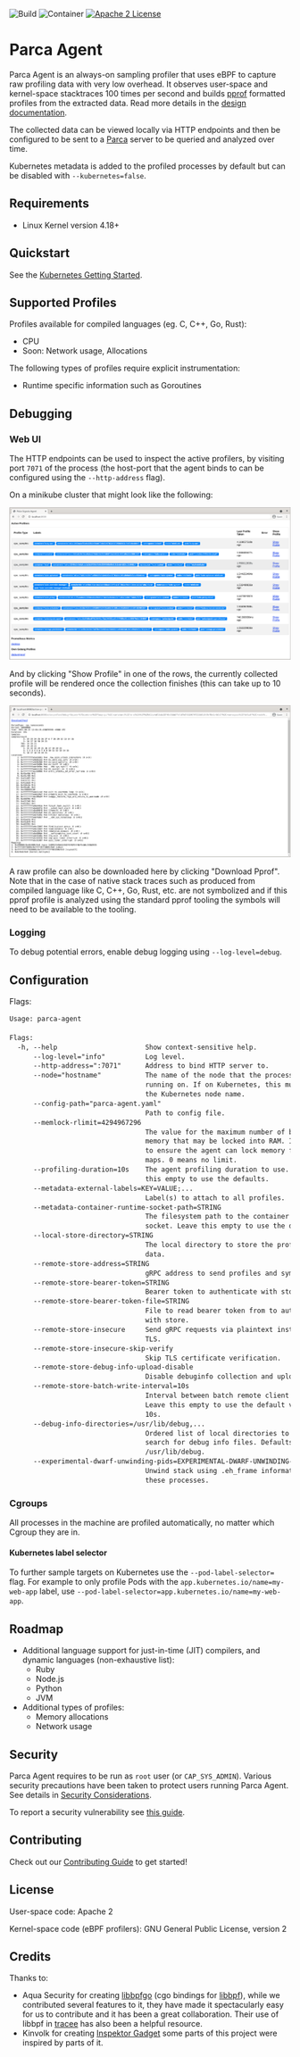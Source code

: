 ![Build](https://github.com/parca-dev/parca-agent/actions/workflows/build.yml/badge.svg)
![Container](https://github.com/parca-dev/parca-agent/actions/workflows/container.yml/badge.svg)
[![Apache 2 License](https://img.shields.io/badge/license-Apache%202-blue.svg)](LICENSE)

# Parca Agent

Parca Agent is an always-on sampling profiler that uses eBPF to capture raw profiling data with very low overhead. It observes user-space and kernel-space stacktraces 100 times per second and builds [pprof](https://github.com/google/pprof) formatted profiles from the extracted data. Read more details in the [design documentation](docs/design.md).

The collected data can be viewed locally via HTTP endpoints and then be configured to be sent to a [Parca](https://github.com/parca-dev/parca) server to be queried and analyzed over time.

Kubernetes metadata is added to the profiled processes by default but can be disabled with `--kubernetes=false`.

## Requirements

* Linux Kernel version 4.18+

## Quickstart

See the [Kubernetes Getting Started](https://www.parca.dev/docs/kubernetes).

## Supported Profiles

Profiles available for compiled languages (eg. C, C++, Go, Rust):

* CPU
* Soon: Network usage, Allocations

The following types of profiles require explicit instrumentation:

* Runtime specific information such as Goroutines

## Debugging

### Web UI

The HTTP endpoints can be used to inspect the active profilers, by visiting port `7071` of the process (the host-port that the agent binds to can be configured using the `--http-address` flag).

On a minikube cluster that might look like the following:

![Active Profilers](/activeprofilers.png?raw=true "Active Profilers")

And by clicking "Show Profile" in one of the rows, the currently collected profile will be rendered once the collection finishes (this can take up to 10 seconds).

![Profile View](/profileview.png?raw=true "Profile View")

A raw profile can also be downloaded here by clicking "Download Pprof". Note that in the case of native stack traces such as produced from compiled language like C, C++, Go, Rust, etc. are not symbolized and if this pprof profile is analyzed using the standard pprof tooling the symbols will need to be available to the tooling.

### Logging

To debug potential errors, enable debug logging using `--log-level=debug`.

## Configuration

Flags:

[embedmd]:# (dist/help.txt)
```txt
Usage: parca-agent

Flags:
  -h, --help                      Show context-sensitive help.
      --log-level="info"          Log level.
      --http-address=":7071"      Address to bind HTTP server to.
      --node="hostname"           The name of the node that the process is
                                  running on. If on Kubernetes, this must match
                                  the Kubernetes node name.
      --config-path="parca-agent.yaml"
                                  Path to config file.
      --memlock-rlimit=4294967296
                                  The value for the maximum number of bytes of
                                  memory that may be locked into RAM. It is used
                                  to ensure the agent can lock memory for eBPF
                                  maps. 0 means no limit.
      --profiling-duration=10s    The agent profiling duration to use. Leave
                                  this empty to use the defaults.
      --metadata-external-labels=KEY=VALUE;...
                                  Label(s) to attach to all profiles.
      --metadata-container-runtime-socket-path=STRING
                                  The filesystem path to the container runtimes
                                  socket. Leave this empty to use the defaults.
      --local-store-directory=STRING
                                  The local directory to store the profiling
                                  data.
      --remote-store-address=STRING
                                  gRPC address to send profiles and symbols to.
      --remote-store-bearer-token=STRING
                                  Bearer token to authenticate with store.
      --remote-store-bearer-token-file=STRING
                                  File to read bearer token from to authenticate
                                  with store.
      --remote-store-insecure     Send gRPC requests via plaintext instead of
                                  TLS.
      --remote-store-insecure-skip-verify
                                  Skip TLS certificate verification.
      --remote-store-debug-info-upload-disable
                                  Disable debuginfo collection and upload.
      --remote-store-batch-write-interval=10s
                                  Interval between batch remote client writes.
                                  Leave this empty to use the default value of
                                  10s.
      --debug-info-directories=/usr/lib/debug,...
                                  Ordered list of local directories to
                                  search for debug info files. Defaults to
                                  /usr/lib/debug.
      --experimental-dwarf-unwinding-pids=EXPERIMENTAL-DWARF-UNWINDING-PIDS,...
                                  Unwind stack using .eh_frame information for
                                  these processes.
```

### Cgroups

All processes in the machine are profiled automatically, no matter which Cgroup they are in.


#### Kubernetes label selector

To further sample targets on Kubernetes use the `--pod-label-selector=` flag. For example to only profile Pods with the `app.kubernetes.io/name=my-web-app` label, use `--pod-label-selector=app.kubernetes.io/name=my-web-app`.

## Roadmap

* Additional language support for just-in-time (JIT) compilers, and dynamic languages (non-exhaustive list):
  * Ruby
  * Node.js
  * Python
  * JVM
* Additional types of profiles:
  * Memory allocations
  * Network usage

## Security

Parca Agent requires to be run as `root` user (or `CAP_SYS_ADMIN`). Various security precautions have been taken to protect users running Parca Agent. See details in [Security Considerations](./docs/security.md).

To report a security vulnerability see [this guide](./docs/security.md#Report-Security-Vulnerabilities).

## Contributing

Check out our [Contributing Guide](CONTRIBUTING.md) to get started!

## License

User-space code: Apache 2

Kernel-space code (eBPF profilers): GNU General Public License, version 2

## Credits

Thanks to:

* Aqua Security for creating [libbpfgo](https://github.com/aquasecurity/libbpfgo) (cgo bindings for [libbpf](https://github.com/libbpf/libbpf)), while we contributed several features to it, they have made it spectacularly easy for us to contribute and it has been a great collaboration. Their use of libbpf in [tracee](https://github.com/aquasecurity/tracee) has also been a helpful resource.
* Kinvolk for creating [Inspektor Gadget](https://github.com/kinvolk/inspektor-gadget) some parts of this project were inspired by parts of it.
